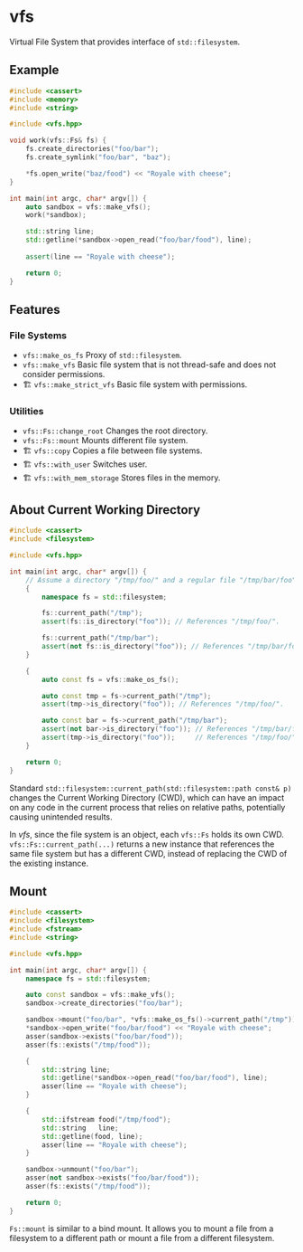 # vfs

Virtual File System that provides interface of `std::filesystem`.

## Example

```cpp
#include <cassert>
#include <memory>
#include <string>

#include <vfs.hpp>

void work(vfs::Fs& fs) {
	fs.create_directories("foo/bar");
	fs.create_symlink("foo/bar", "baz");

	*fs.open_write("baz/food") << "Royale with cheese";
}

int main(int argc, char* argv[]) {
	auto sandbox = vfs::make_vfs();
	work(*sandbox);

	std::string line;
	std::getline(*sandbox->open_read("foo/bar/food"), line);
	
	assert(line == "Royale with cheese");

	return 0;
}
```

## Features

### File Systems
- `vfs::make_os_fs` Proxy of `std::filesystem`.
- `vfs::make_vfs` Basic file system that is not thread-safe and does not consider permissions.
- 🏗️ `vfs::make_strict_vfs` Basic file system with permissions.

### Utilities
- `vfs::Fs::change_root` Changes the root directory.
- `vfs::Fs::mount` Mounts different file system.
- 🏗️ `vfs::copy` Copies a file between file systems.
- 🏗️ `vfs::with_user` Switches user.
- 🏗️ `vfs::with_mem_storage` Stores files in the memory.


## About Current Working Directory

```cpp
#include <cassert>
#include <filesystem>

#include <vfs.hpp>

int main(int argc, char* argv[]) {
	// Assume a directory "/tmp/foo/" and a regular file "/tmp/bar/foo" exist.
	{
		namespace fs = std::filesystem;

		fs::current_path("/tmp");
		assert(fs::is_directory("foo")); // References "/tmp/foo/".

		fs::current_path("/tmp/bar");
		assert(not fs::is_directory("foo")); // References "/tmp/bar/foo".
	}

	{
		auto const fs = vfs::make_os_fs();

		auto const tmp = fs->current_path("/tmp");
		assert(tmp->is_directory("foo")); // References "/tmp/foo/".

		auto const bar = fs->current_path("/tmp/bar");
		assert(not bar->is_directory("foo")); // References "/tmp/bar/foo".
		assert(tmp->is_directory("foo"));     // References "/tmp/foo/".
	}

	return 0;
}
```

Standard `std::filesystem::current_path(std::filesystem::path const& p)` changes the Current Working Directory (CWD), which can have an impact on any code in the current process that relies on relative paths, potentially causing unintended results.

In *vfs*, since the file system is an object, each `vfs::Fs` holds its own CWD. `vfs::Fs::current_path(...)` returns a new instance that references the same file system but has a different CWD, instead of replacing the CWD of the existing instance.


## Mount

```cpp
#include <cassert>
#include <filesystem>
#include <fstream>
#include <string>

#include <vfs.hpp>

int main(int argc, char* argv[]) {
	namespace fs = std::filesystem;

	auto const sandbox = vfs::make_vfs();
	sandbox->create_directories("foo/bar");

	sandbox->mount("foo/bar", *vfs::make_os_fs()->current_path("/tmp"));
	*sandbox->open_write("foo/bar/food") << "Royale with cheese";
	asser(sandbox->exists("foo/bar/food"));
	asser(fs::exists("/tmp/food"));

	{
		std::string line;
		std::getline(*sandbox->open_read("foo/bar/food"), line);
		asser(line == "Royale with cheese");
	}

	{
		std::ifstream food("/tmp/food");
		std::string   line;
		std::getline(food, line);
		asser(line == "Royale with cheese");
	}

	sandbox->unmount("foo/bar");
	asser(not sandbox->exists("foo/bar/food"));
	asser(fs::exists("/tmp/food"));

	return 0;
}
```

`Fs::mount` is similar to a bind mount.
It allows you to mount a file from a filesystem to a different path or mount a file from a different filesystem.
